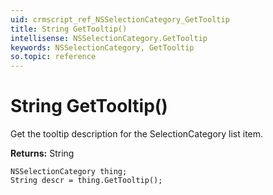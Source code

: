 ```yaml
---
uid: crmscript_ref_NSSelectionCategory_GetTooltip
title: String GetTooltip()
intellisense: NSSelectionCategory.GetTooltip
keywords: NSSelectionCategory, GetTooltip
so.topic: reference
---
```


# String GetTooltip()

Get the tooltip description for the SelectionCategory list item.

**Returns:** String

```crmscript
NSSelectionCategory thing;
String descr = thing.GetTooltip();
```


